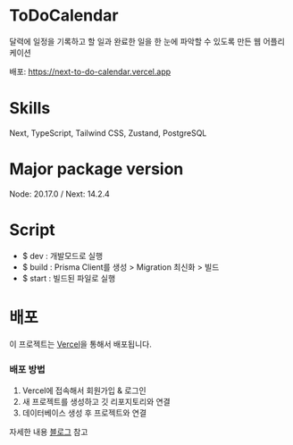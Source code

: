 # ToDoCalendar

달력에 일정을 기록하고 할 일과 완료한 일을 한 눈에 파악할 수 있도록 만든 웹 어플리케이션

배포: https://next-to-do-calendar.vercel.app

# Skills

Next, TypeScript, Tailwind CSS, Zustand, PostgreSQL

# Major package version

Node: 20.17.0 / Next: 14.2.4

# Script

- $ dev : 개발모드로 실행
- $ build : Prisma Client를 생성 > Migration 최신화 > 빌드
- $ start : 빌드된 파일로 실행

# 배포

이 프로젝트는 [Vercel](https://vercel.com)을 통해서 배포됩니다.

### 배포 방법

1. Vercel에 접속해서 회원가입 & 로그인
2. 새 프로젝트를 생성하고 깃 리포지토리와 연결
3. 데이터베이스 생성 후 프로젝트와 연결

자세한 내용 [블로그](https://blog.naver.com/limd1238/223603534081) 참고
